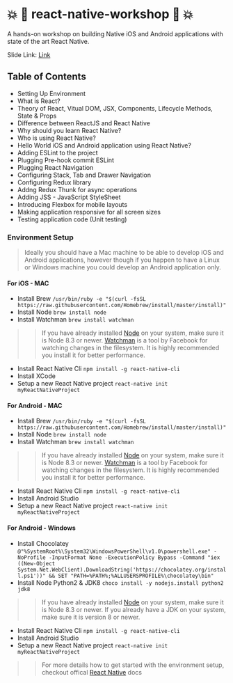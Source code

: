 :boom: :iphone: react-native-workshop :iphone: :boom:
===
A hands-on workshop on building Native iOS and Android applications with state of the art React Native.

Slide Link: [Link](https://docs.google.com/presentation/d/1oEJ5zC-RQHYYcea5tgEOADKNtW-aeFtMjuiaG2VXEeE/edit?usp=sharing)

## Table of Contents
* Setting Up Environment
* What is React?
* Theory of React, Vitual DOM, JSX, Components, Lifecycle Methods, State & Props
* Difference between ReactJS and React Native
* Why should you learn React Native?
* Who is using React Native?
* Hello World iOS and Android application using React Native?
* Adding ESLint to the project
* Plugging Pre-hook commit ESLint
* Plugging React Navigation
* Configuring Stack, Tab and Drawer Navigation
* Configuring Redux library
* Addng Redux Thunk for async operations
* Adding JSS - JavaScript StyleSheet
* Introducing Flexbox for mobile layouts
* Making application responsive for all screen sizes
* Testing application code (Unit testing)

### Environment Setup
> Ideally you should have a Mac machine to be able to develop iOS and Android applications, however though if you happen to have a Linux or Windows machine you could develop an Android application only.
#### For iOS - MAC
* Install Brew `/usr/bin/ruby -e "$(curl -fsSL https://raw.githubusercontent.com/Homebrew/install/master/install)"`
* Install Node `brew install node`
* Install Watchman `brew install watchman`
>> If you have already installed [Node](https://nodejs.org/) on your system, make sure it is Node 8.3 or newer.
>> [Watchman](https://facebook.github.io/watchman) is a tool by Facebook for watching changes in the filesystem. It is highly recommended you install it for better performance.
* Install React Native Cli `npm install -g react-native-cli`
* Install XCode 
* Setup a new React Native project `react-native init myReactNativeProject`

#### For Android - MAC
* Install Brew `/usr/bin/ruby -e "$(curl -fsSL https://raw.githubusercontent.com/Homebrew/install/master/install)"`
* Install Node `brew install node`
* Install Watchman `brew install watchman`
>> If you have already installed [Node](https://nodejs.org/) on your system, make sure it is Node 8.3 or newer.
>> [Watchman](https://facebook.github.io/watchman) is a tool by Facebook for watching changes in the filesystem. It is highly recommended you install it for better performance.
* Install React Native Cli `npm install -g react-native-cli`
* Install Android Studio
* Setup a new React Native project `react-native init myReactNativeProject`

#### For Android - Windows
* Install Chocolatey `@"%SystemRoot%\System32\WindowsPowerShell\v1.0\powershell.exe" -NoProfile -InputFormat None -ExecutionPolicy Bypass -Command "iex ((New-Object System.Net.WebClient).DownloadString('https://chocolatey.org/install.ps1'))" && SET "PATH=%PATH%;%ALLUSERSPROFILE%\chocolatey\bin"`
* Install Node Python2 & JDK8 `choco install -y nodejs.install python2 jdk8`
>> If you have already installed [Node](https://nodejs.org/) on your system, make sure it is Node 8.3 or newer. If you already have a JDK on your system, make sure it is version 8 or newer.
* Install React Native Cli `npm install -g react-native-cli`
* Install Android Studio
* Setup a new React Native project `react-native init myReactNativeProject`

>> For more details how to get started with the environment setup, checkout offical [React Native](https://facebook.github.io/react-native/docs/getting-started) docs